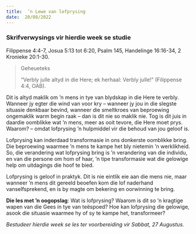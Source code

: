 ```yaml
---
title:  ’n Lewe van lofprysing
date:  20/08/2022
---
```


### Skrifverwysings vir hierdie week se studie
Filippense 4:4-7, Josua 5:13 tot 6:20, Psalm 145, Handelinge 16:16-34, 2 Kronieke 20:1-30.

> <p>Geheueteks</p>
> “Verbly julle altyd in die Here; ek herhaal: Verbly julle!” (Filippense 4:4, OAB).

Dit is altyd maklik om ’n mens in tye van blydskap in die Here te verbly. Wanneer jy egter die wind van voor kry – wanneer jy jou in die slegste situasie denkbaar bevind, wanneer die smeltkroes van beproewing ongemaklik warm begin raak – dan is dit nie so maklik nie. Tog is dit juis in daardie oomblikke wat ’n mens, meer as ooit tevore, die Here moet prys. Waarom? – omdat lofprysing ’n hulpmiddel vir die behoud van jou geloof is.

Lofprysing kan inderdaad transformasie in ons donkerste oomblikke bring. Die beproewing waarmee ’n mens te kampe het bly nietemin ’n werklikheid. So, die verandering wat lofprysing bring is ’n verandering van die individu, en van die persone om hom of haar, ’n tipe transformasie wat die gelowige help om uitdagings die hoof te bied.

Lofprysing is geloof in praktyk. Dit is nie eintlik eie aan die mens nie, maar wanneer ’n mens dit gereeld beoefen kom die lof naderhand vanselfsprekend, en is by magte om bekering en oorwinning te bring.

**Die les met ’n oogopslag**: Wat is lofprysing? Waarom is dit so ’n kragtige wapen van die Gees in tye van teëspoed? Hoe kan lofprysing die gelowige, asook die situasie waarmee hy of sy te kampe het, transformeer?

_Bestudeer hierdie week se les ter voorbereiding vir Sabbat, 27 Augustus._